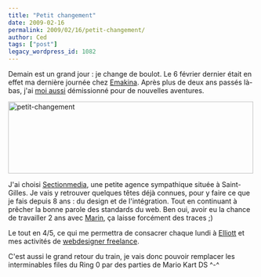 ```yaml
---
title: "Petit changement"
date: 2009-02-16
permalink: 2009/02/16/petit-changement/
author: Ced
tags: ["post"]
legacy_wordpress_id: 1082
---
```


Demain est un grand jour : je change de boulot. Le 6 février dernier était en effet ma dernière journée chez [Emakina](http://www.emakina.com/). Après plus de deux ans passés là-bas, j'ai [moi aussi](http://www.vinch.be/blog/2009/01/20/juste-pour-info/) démissionné pour de nouvelles aventures.

<img class="alignnone size-full wp-image-1084" title="petit-changement" src="https://64k.be/wp-content/uploads/2009/02/petit-changement.jpg" alt="petit-changement" width="500" height="147" />

<!-- excerpt -->

J'ai choisi [Sectionmedia](http://www.sectionmedia.be/), une petite agence sympathique située à Saint-Gilles. Je vais y retrouver quelques têtes déjà connues, pour y faire ce que je fais depuis 8 ans : du design et de l'intégration. Tout en continuant à prêcher la bonne parole des standards du web. Ben oui, avoir eu la chance de travailler 2 ans avec [Marin](http://www.gatellier.be/blog/), ça laisse forcément des traces ;)

Le tout en 4/5, ce qui me permettra de consacrer chaque lundi à [Elliott](http://64k.be/) et mes activités de [webdesigner freelance](http://meboo.be).

C'est aussi le grand retour du train, je vais donc pouvoir remplacer les interminables files du Ring 0 par des parties de Mario Kart DS ^-^
